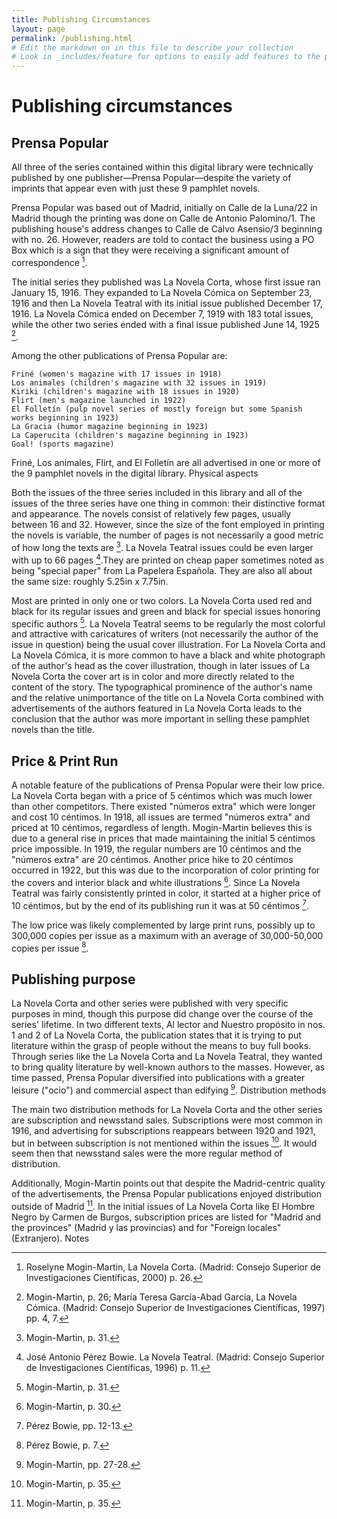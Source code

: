 ```yaml
---
title: Publishing Circumstances
layout: page
permalink: /publishing.html
# Edit the markdown on in this file to describe your collection
# Look in _includes/feature for options to easily add features to the page
---
```

# Publishing circumstances
## Prensa Popular

All three of the series contained within this digital library were technically published by one publisher—Prensa Popular—despite the variety of imprints that appear even with just these 9 pamphlet novels. 

Prensa Popular was based out of Madrid, initially on Calle de la Luna/22 in Madrid though the printing was done on Calle de Antonio Palomino/1. The publishing house's address changes to Calle de Calvo Asensio/3 beginning with no. 26. However, readers are told to contact the business using a PO Box which is a sign that they were receiving a significant amount of correspondence [^1].

The initial series they published was La Novela Corta, whose first issue ran January 15, 1916. They expanded to La Novela Cómica on September 23, 1916 and then La Novela Teatral with its initial issue published December 17, 1916. La Novela Cómica ended on December 7, 1919 with 183 total issues, while the other two series ended with a final issue published June 14, 1925 [^2].

Among the other publications of Prensa Popular are:

    Friné (women's magazine with 17 issues in 1918)
    Los animales (children's magazine with 32 issues in 1919)
    Kiriki (children's magazine with 18 issues in 1920)
    Flirt (men's magazine launched in 1922)
    El Folletín (pulp novel series of mostly foreign but some Spanish works beginning in 1923)
    La Gracia (humor magazine beginning in 1923)
    La Caperucita (children's magazine beginning in 1923)
    Goal! (sports magazine)

Friné, Los animales, Flirt, and El Folletín are all advertised in one or more of the 9 pamphlet novels in the digital library. 
Physical aspects

Both the issues of the three series included in this library and all of the issues of the three series have one thing in common: their distinctive format and appearance. The novels consist of relatively few pages, usually between 16 and 32. However, since the size of the font employed in printing the novels is variable, the number of pages is not necessarily a good metric of how long the texts are [^3]. La Novela Teatral issues could be even larger with up to 66 pages [^4].They are printed on cheap paper sometimes noted as being "special paper" from La Papelera Española. They are also all about the same size: roughly 5.25in x 7.75in.

Most are printed in only one or two colors. La Novela Corta used red and black for its regular issues and green and black for special issues honoring specific authors [^5]. La Novela Teatral seems to be regularly the most colorful and attractive with caricatures of writers (not necessarily the author of the issue in question) being the usual cover illustration. For La Novela Corta and La Novela Cómica, it is more common to have a black and white photograph of the author's head as the cover illustration, though in later issues of La Novela Corta the cover art is in color and more directly related to the content of the story. The typographical prominence of the author's name and the relative unimportance of the title on La Novela Corta combined with advertisements of the authors featured in La Novela Corta leads to the conclusion that the author was more important in selling these pamphlet novels than the title. 
## Price & Print Run

A notable feature of the publications of Prensa Popular were their low price. La Novela Corta began with a price of 5 céntimos which was much lower than other competitors. There existed "números extra" which were longer and cost 10 céntimos. In 1918, all issues are termed "números extra" and priced at 10 céntimos, regardless of length. Mogin-Martin believes this is due to a general rise in prices that made maintaining the initial 5 céntimos price impossible. In 1919, the regular numbers are 10 céntimos and the "números extra" are 20 céntimos. Another price hike to 20 céntimos occurred in 1922, but this was due to the incorporation of color printing for the covers and interior black and white illustrations [^6]. Since La Novela Teatral was fairly consistently printed in color, it started at a higher price of 10 céntimos, but by the end of its publishing run it was at 50 céntimos [^7].

The low price was likely complemented by large print runs, possibly up to 300,000 copies per issue as a maximum with an average of 30,000-50,000 copies per issue [^8].
## Publishing purpose

La Novela Corta and other series were published with very specific purposes in mind, though this purpose did change over the course of the series' lifetime. In two different texts, Al lector and Nuestro propósito in nos. 1 and 2 of La Novela Corta, the publication states that it is trying to put literature within the grasp of people without the means to buy full books. Through series like the La Novela Corta and La Novela Teatral, they wanted to bring quality literature by well-known authors to the masses. However, as time passed, Prensa Popular diversified into publications with a greater leisure ("ocio") and commercial aspect than edifying [^9].
Distribution methods

The main two distribution methods for La Novela Corta and the other series are subscription and newsstand sales. Subscriptions were most common in 1916, and advertising for subscriptions reappears between 1920 and 1921, but in between subscription is not mentioned within the issues [^10]. It would seem then that newsstand sales were the more regular method of distribution. 

Additionally, Mogin-Martin points out that despite the Madrid-centric quality of the advertisements, the Prensa Popular publications enjoyed distribution outside of Madrid [^11]. In the initial issues of La Novela Corta like El Hombre Negro by Carmen de Burgos, subscription prices are listed for "Madrid and the provinces" (Madrid y las provincias) and for "Foreign locales" (Extranjero).
Notes

[^1]:  Roselyne Mogin-Martin, La Novela Corta. (Madrid: Consejo Superior de Investigaciones Científicas, 2000) p. 26.

[^2]: Mogin-Martin, p. 26; María Teresa García-Abad Garcia, La Novela Cómica. (Madrid: Consejo Superior de Investigaciones Científicas, 1997) pp. 4, 7.

[^3]: Mogin-Martin, p. 31.

[^4]: José Antonio Pérez Bowie. La Novela Teatral. (Madrid: Consejo Superior de Investigaciones Científicas, 1996) p. 11.

[^5]: Mogin-Martin, p. 31.

[^6]: Mogin-Martin, p. 30.

[^7]: Pérez Bowie, pp. 12-13.

[^8]: Pérez Bowie, p. 7.

[^9]: Mogin-Martin, pp. 27-28.

[^10]: Mogin-Martin, p. 35. 

[^11]: Mogin-Martin, p. 35.